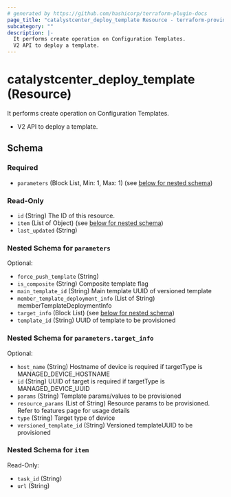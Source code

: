 ```yaml
---
# generated by https://github.com/hashicorp/terraform-plugin-docs
page_title: "catalystcenter_deploy_template Resource - terraform-provider-catalystcenter"
subcategory: ""
description: |-
  It performs create operation on Configuration Templates.
  V2 API to deploy a template.
---
```


# catalystcenter_deploy_template (Resource)

It performs create operation on Configuration Templates.

- V2 API to deploy a template.



<!-- schema generated by tfplugindocs -->
## Schema

### Required

- `parameters` (Block List, Min: 1, Max: 1) (see [below for nested schema](#nestedblock--parameters))

### Read-Only

- `id` (String) The ID of this resource.
- `item` (List of Object) (see [below for nested schema](#nestedatt--item))
- `last_updated` (String)

<a id="nestedblock--parameters"></a>
### Nested Schema for `parameters`

Optional:

- `force_push_template` (String)
- `is_composite` (String) Composite template flag
- `main_template_id` (String) Main template UUID of versioned template
- `member_template_deployment_info` (List of String) memberTemplateDeploymentInfo
- `target_info` (Block List) (see [below for nested schema](#nestedblock--parameters--target_info))
- `template_id` (String) UUID of template to be provisioned

<a id="nestedblock--parameters--target_info"></a>
### Nested Schema for `parameters.target_info`

Optional:

- `host_name` (String) Hostname of device is required if targetType is MANAGED_DEVICE_HOSTNAME
- `id` (String) UUID of target is required if targetType is MANAGED_DEVICE_UUID
- `params` (String) Template params/values to be provisioned
- `resource_params` (List of String) Resource params to be provisioned. Refer to features page for usage details
- `type` (String) Target type of device
- `versioned_template_id` (String) Versioned templateUUID to be provisioned



<a id="nestedatt--item"></a>
### Nested Schema for `item`

Read-Only:

- `task_id` (String)
- `url` (String)
